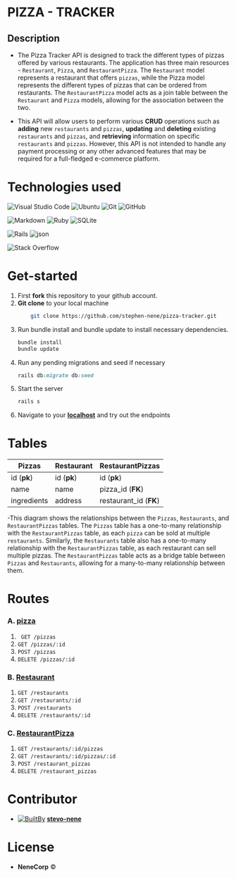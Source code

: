 # PIZZA - TRACKER

## Description
- The Pizza Tracker API is designed to track the different types of pizzas offered by various restaurants. The application has three main resources - `Restaurant`, `Pizza`, and `RestaurantPizza`. The `Restaurant` model represents a restaurant that offers `pizzas`, while the Pizza model represents the different types of pizzas that can be ordered from restaurants. The `RestaurantPizza` model acts as a join table between the `Restaurant` and `Pizza` models, allowing for the association between the two.

- This API will allow users to perform various **CRUD** operations such as **adding** new `restaurants` and `pizzas`, **updating** and **deleting** existing `restaurants` and `pizzas`, and **retrieving** information on specific `restaurants` and `pizzas`. However, this API is not intended to handle any payment processing or any other advanced features that may be required for a full-fledged e-commerce platform.
# Technologies used

  ![Visual Studio Code](https://img.shields.io/badge/Visual%20Studio%20Code-0078d7.svg?style=for-the-badge&logo=visual-studio-code&logoColor=white)  ![Ubuntu](https://img.shields.io/badge/Ubuntu-E95420?style=for-the-badge&logo=ubuntu&logoColor=white)  ![Git](https://img.shields.io/badge/GIT-E44C30?style=for-the-badge&logo=git&logoColor=white) ![GitHub](https://img.shields.io/badge/github-%23121011.svg?style=for-the-badge&logo=github&logoColor=white)

  ![Markdown](https://img.shields.io/badge/markdown-%23000000.svg?style=for-the-badge&logo=markdown&logoColor=white)  ![Ruby](https://img.shields.io/badge/ruby-%23CC342D.svg?style=for-the-badge&logo=ruby&logoColor=white)  ![SQLite](https://img.shields.io/badge/sqlite3-%2307405e.svg?style=for-the-badge&logo=sqlite&logoColor=white)

  ![Rails](https://img.shields.io/badge/rails-%23CC0000.svg?style=for-the-badge&logo=ruby-on-rails&logoColor=white)  ![json](https://img.shields.io/badge/json-5E5C5C?style=for-the-badge&logo=json&logoColor=white)


  ![Stack Overflow](https://img.shields.io/badge/-Stackoverflow-FE7A16?style=for-the-badge&logo=stack-overflow&logoColor=white)


# Get-started
1. First **fork** this repository to your github account.
2. **Git clone** to your local machine
    ```bash
        git clone https://github.com/stephen-nene/pizza-tracker.git
    ```
3. Run bundle install and bundle update to install necessary dependencies.
    ```sh
    bundle install
    bundle update
    ```
 <!-- - If the above commands bring an error try appending bundle exec.
    ```sh
        bundle exec -->
4. Run any pending migrations and seed if necessary
    ```ruby
    rails db:migrate db:seed
    ```
5. Start the server
    ```ruby
    rails s
    ```
6. Navigate to your **[localhost](http://localhost:3000/)** and try out the endpoints

# Tables

| Pizzas|      Restaurant| RestaurantPizzas|
|-|  -|-|
|id (**pk**)|id (**pk**) | id (**pk**)|
|name|name | pizza_id (**FK**)   |
|ingredients|address| restaurant_id (**FK**)|

-This diagram shows the relationships between the `Pizzas`, `Restaurants`, and `RestaurantPizzas` tables. The `Pizzas` table has a one-to-many relationship with the `RestaurantPizzas` table, as each `pizza` can be sold at multiple `restaurants`. Similarly, the `Restaurants` table also has a one-to-many relationship with the `RestaurantPizzas` table, as each restaurant can sell multiple pizzas. The `RestaurantPizzas` table acts as a bridge table between `Pizzas` and `Restaurants`, allowing for a many-to-many relationship between them.



# Routes

### A. <u>pizza</u>

1. ` GET /pizzas`
2. `GET /pizzas/:id`
3. `POST /pizzas`
4. `DELETE /pizzas/:id`


### B. <u>Restaurant</u>
1. `GET /restaurants`
2. `GET /restaurants/:id`
4. `POST /restaurants`
3. `DELETE /restaurants/:id`



### C. <u>RestaurantPizza</u>
1. `GET /restaurants/:id/pizzas`
2. `GET /restaurants/:id/pizzas/:id`
3. `POST /restaurant_pizzas`
4. `DELETE /restaurant_pizzas`

# Contributor
  - [ ![BuiltBy](https://img.shields.io/badge/Built-By-GE7A10?style=flat-square&logo=BuzzFeed&logoColor=white)](https://github.com/stephen-nene)
   **[stevo-nene](https://github.com/stephen-nene)**

# License
 - **NeneCorp** <span>&copy;</span>






